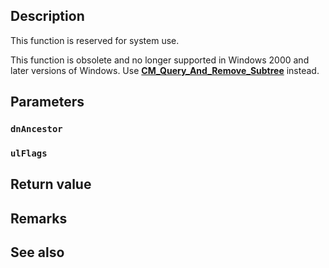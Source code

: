 ## Description

This function is reserved for system use.

This function is obsolete and no longer supported in Windows 2000 and later versions of Windows. Use [**CM_Query_And_Remove_Subtree**](https://learn.microsoft.com/windows/win32/api/cfgmgr32/nf-cfgmgr32-cm_query_and_remove_subtreew) instead.

## Parameters

### `dnAncestor`

### `ulFlags`

## Return value

## Remarks

## See also